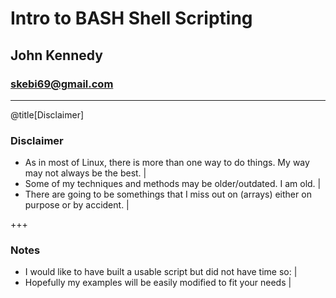 # Intro to BASH Shell Scripting
## John Kennedy
### skebi69@gmail.com
---
@title[Disclaimer]
### Disclaimer
- As in most of Linux, there is more than one way to do things. My way may not always be the best. |
- Some of my techniques and methods may be older/outdated. I am old. |
- There are going to be somethings that I miss out on (arrays) either on purpose or by accident. |

+++
### Notes
- I would like to have built a usable script but did not have time so: |
- Hopefully my examples will be easily modified to fit your needs |

